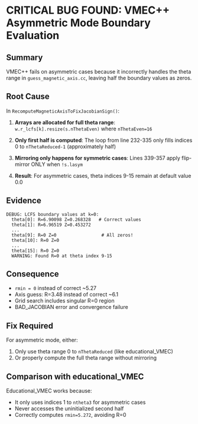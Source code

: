 # CRITICAL BUG FOUND: VMEC++ Asymmetric Mode Boundary Evaluation

## Summary
VMEC++ fails on asymmetric cases because it incorrectly handles the theta range in `guess_magnetic_axis.cc`, leaving half the boundary values as zeros.

## Root Cause
In `RecomputeMagneticAxisToFixJacobianSign()`:

1. **Arrays are allocated for full theta range**: `w.r_lcfs[k].resize(s.nThetaEven)` where `nThetaEven=16`

2. **Only first half is computed**: The loop from line 232-335 only fills indices 0 to `nThetaReduced-1` (approximately half)

3. **Mirroring only happens for symmetric cases**: Lines 339-357 apply flip-mirror ONLY when `!s.lasym`

4. **Result**: For asymmetric cases, theta indices 9-15 remain at default value 0.0

## Evidence
```
DEBUG: LCFS boundary values at k=0:
  theta[0]: R=6.90098 Z=0.268328   # Correct values
  theta[1]: R=6.96519 Z=0.453272
  ...
  theta[9]: R=0 Z=0                 # All zeros!
  theta[10]: R=0 Z=0
  ...
  theta[15]: R=0 Z=0
  WARNING: Found R=0 at theta index 9-15
```

## Consequence
- `rmin = 0` instead of correct ~5.27
- Axis guess: R=3.48 instead of correct ~6.1
- Grid search includes singular R=0 region
- BAD_JACOBIAN error and convergence failure

## Fix Required
For asymmetric mode, either:
1. Only use theta range 0 to `nThetaReduced` (like educational_VMEC)
2. Or properly compute the full theta range without mirroring

## Comparison with educational_VMEC
Educational_VMEC works because:
- It only uses indices 1 to `ntheta3` for asymmetric cases
- Never accesses the uninitialized second half
- Correctly computes `rmin=5.272`, avoiding R=0